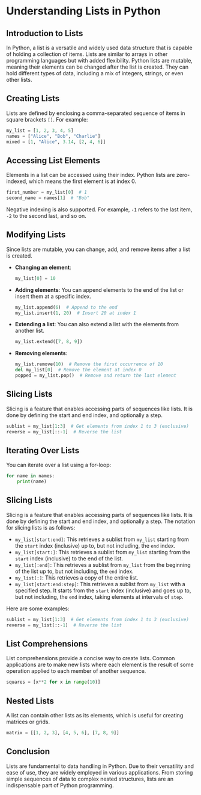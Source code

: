 # Understanding Lists in Python

## Introduction to Lists

In Python, a list is a versatile and widely used data structure that is capable of holding a collection of items. Lists are similar to arrays in other programming languages but with added flexibility. Python lists are mutable, meaning their elements can be changed after the list is created. They can hold different types of data, including a mix of integers, strings, or even other lists.

## Creating Lists

Lists are defined by enclosing a comma-separated sequence of items in square brackets `[]`. For example:

```python
my_list = [1, 2, 3, 4, 5]
names = ["Alice", "Bob", "Charlie"]
mixed = [1, "Alice", 3.14, [2, 4, 6]]
```

## Accessing List Elements

Elements in a list can be accessed using their index. Python lists are zero-indexed, which means the first element is at index 0.

```python
first_number = my_list[0]  # 1
second_name = names[1]  # "Bob"
```

Negative indexing is also supported. For example, `-1` refers to the last item, `-2` to the second last, and so on.

## Modifying Lists

Since lists are mutable, you can change, add, and remove items after a list is created.

- **Changing an element**: 
  ```python
  my_list[0] = 10
  ```

- **Adding elements**: You can append elements to the end of the list or insert them at a specific index.
  ```python
  my_list.append(6)  # Append to the end
  my_list.insert(1, 20)  # Insert 20 at index 1
  ```

- **Extending a list**: You can also extend a list with the elements from another list.
  ```python
  my_list.extend([7, 8, 9])
  ```

- **Removing elements**: 
  ```python
  my_list.remove(10)  # Remove the first occurrence of 10
  del my_list[0]  # Remove the element at index 0
  popped = my_list.pop()  # Remove and return the last element
  ```

## Slicing Lists

Slicing is a feature that enables accessing parts of sequences like lists. It is done by defining the start and end index, and optionally a step.

```python
sublist = my_list[1:3]  # Get elements from index 1 to 3 (exclusive)
reverse = my_list[::-1]  # Reverse the list
```

## Iterating Over Lists

You can iterate over a list using a for-loop:

```python
for name in names:
    print(name)
```

## Slicing Lists

Slicing is a feature that enables accessing parts of sequences like lists. It is done by defining the start and end index, and optionally a step. The notation for slicing lists is as follows:

- `my_list[start:end]`: This retrieves a sublist from `my_list` starting from the `start` index (inclusive) up to, but not including, the `end` index.
- `my_list[start:]`: This retrieves a sublist from `my_list` starting from the `start` index (inclusive) to the end of the list.
- `my_list[:end]`: This retrieves a sublist from `my_list` from the beginning of the list up to, but not including, the `end` index.
- `my_list[:]`: This retrieves a copy of the entire list.
- `my_list[start:end:step]`: This retrieves a sublist from `my_list` with a specified step. It starts from the `start` index (inclusive) and goes up to, but not including, the `end` index, taking elements at intervals of `step`.

Here are some examples:

```python
sublist = my_list[1:3]  # Get elements from index 1 to 3 (exclusive)
reverse = my_list[::-1]  # Reverse the list
```

## List Comprehensions

List comprehensions provide a concise way to create lists. Common applications are to make new lists where each element is the result of some operation applied to each member of another sequence.

```python
squares = [x**2 for x in range(10)]
```

## Nested Lists

A list can contain other lists as its elements, which is useful for creating matrices or grids.

```python
matrix = [[1, 2, 3], [4, 5, 6], [7, 8, 9]]
```

## Conclusion

Lists are fundamental to data handling in Python. Due to their versatility and ease of use, they are widely employed in various applications. From storing simple sequences of data to complex nested structures, lists are an indispensable part of Python programming.